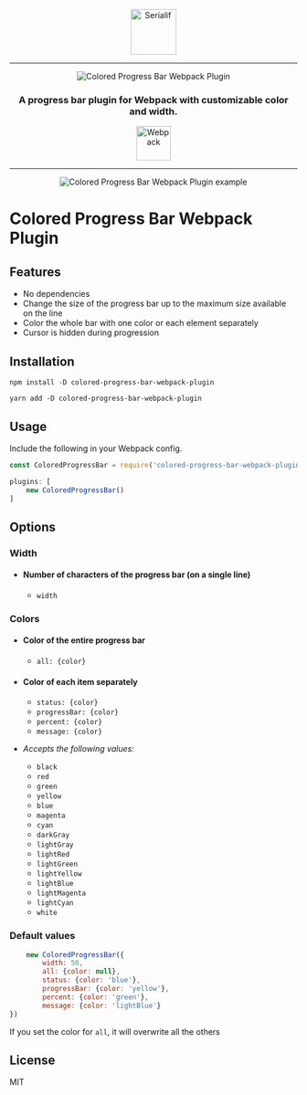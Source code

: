 <div align="center">
    <p align="center"><a href="https://serialif.com"><img width="80" height="80" src="https://serialif.com/images/serialif.png" alt="Serialif"></a>
<hr>
    <p align="center"><img src="https://serialif.com/images/colored-progress-bar-webpack-plugin-logo.png"
             alt="Colored Progress Bar Webpack Plugin"></p>

<h3 align="center">A progress bar plugin for Webpack with customizable color and width.</h3>
<p align="center"><a href="https://github.com/webpack/webpack"><img width="60" height="60" src="https://webpack.js.org/assets/icon-square-big.svg" alt="Webpack"></a></p>
<hr>
<p align="center"><img src="https://serialif.com/images/colored-progress-bar-webpack-plugin-examples.png"
             alt="Colored Progress Bar Webpack Plugin example"></p>
</div>

# Colored Progress Bar Webpack Plugin

## Features
- No dependencies
- Change the size of the progress bar up to the maximum size available on the line
- Color the whole bar with one color or each element separately
- Cursor is hidden during progression

## Installation

```
npm install -D colored-progress-bar-webpack-plugin
```
```
yarn add -D colored-progress-bar-webpack-plugin
```

## Usage

Include the following in your Webpack config.

```javascript
const ColoredProgressBar = require('colored-progress-bar-webpack-plugin');

plugins: [
    new ColoredProgressBar()
]
```

## Options
### Width
- #### Number of characters of the progress bar (on a single line)
    - `width`
### Colors
- #### Color of the entire progress bar
  - `all: {color}`
- #### Color of each item separately  
  - `status: {color}`
  - `progressBar: {color}`
  - `percent: {color}`
  - `message: {color}` 

  
- *Accepts the following values:*
  - `black`
  - `red`
  - `green`
  - `yellow`
  - `blue`
  - `magenta`
  - `cyan`
  - `darkGray`
  - `lightGray`
  - `lightRed`
  - `lightGreen`
  - `lightYellow`
  - `lightBlue`
  - `lightMagenta`
  - `lightCyan`
  - `white`

### Default values

```javascript
    new ColoredProgressBar({
        width: 50,
        all: {color: null},
        status: {color: 'blue'},
        progressBar: {color: 'yellow'},
        percent: {color: 'green'},
        message: {color: 'lightBlue'}
})
```
If you set the color for `all`, it will overwrite all the others

## License

MIT